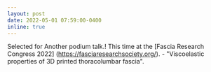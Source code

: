 ```yaml
---
layout: post
date: 2022-05-01 07:59:00-0400
inline: true
---
```


Selected for Another podium talk.! This time at the [Fascia Research Congress 2022] (https://fasciaresearchsociety.org/). - "Viscoelastic properties of 3D printed thoracolumbar fascia".
